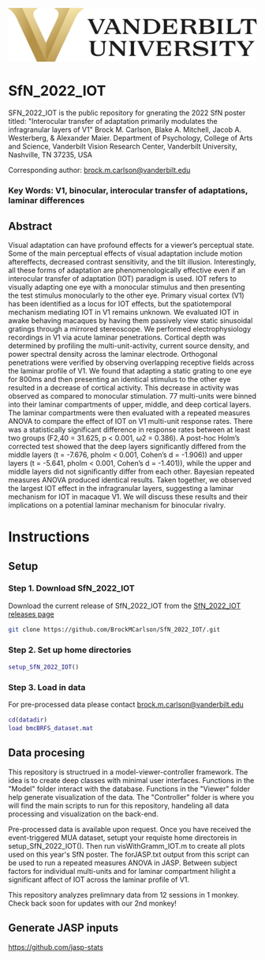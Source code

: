 ![Vanderbilt Logo](Dimensional_V_Black_Lockup.png)

# SfN_2022_IOT
SFN_2022_IOT is the public repository for gnerating the 2022 SfN poster titled:
"Interocular transfer of adaptation primarily modulates the infragranular layers of V1"
Brock M. Carlson, Blake A. Mitchell, Jacob A. Westerberg, & Alexander Maier.
Department of Psychology, College of Arts and Science, Vanderbilt Vision Research Center, 
Vanderbilt University, Nashville, TN 37235, USA

Corresponding author: brock.m.carlson@vanderbilt.edu

### Key Words: V1, binocular, interocular transfer of adaptations, laminar differences

## Abstract
Visual adaptation can have profound effects for a viewer’s perceptual state. Some of the main perceptual effects of visual adaptation include motion aftereffects, decreased contrast sensitivity, and the tilt illusion. Interestingly, all these forms of adaptation are phenomenologically effective even if an interocular transfer of adaptation (IOT) paradigm is used. IOT refers to visually adapting one eye with a monocular stimulus and then presenting the test stimulus monocularly to the other eye. Primary visual cortex (V1) has been identified as a locus for IOT effects, but the spatiotemporal mechanism mediating IOT in V1 remains unknown. We evaluated IOT in awake behaving macaques by having them passively view static sinusoidal gratings through a mirrored stereoscope. We performed electrophysiology recordings in V1 via acute laminar penetrations. Cortical depth was determined by profiling the multi-unit-activity, current source density, and power spectral density across the laminar electrode. Orthogonal penetrations were verified by observing overlapping receptive fields across the laminar profile of V1. We found that adapting a static grating to one eye for 800ms and then presenting an identical stimulus to the other eye resulted in a decrease of cortical activity. This decrease in activity was observed as compared to monocular stimulation. 77 multi-units were binned into their laminar compartments of upper, middle, and deep cortical layers. The laminar compartments were then evaluated with a repeated measures ANOVA to compare the effect of IOT on V1 multi-unit response rates. There was a statistically significant difference in response rates between at least two groups (F2,40 = 31.625, p < 0.001, ω2  = 0.386). A post-hoc Holm’s corrected test showed that the deep layers significantly differed from the middle layers (t = -7.676, pholm < 0.001, Cohen’s d = -1.906)) and upper layers (t = -5.641, pholm < 0.001, Cohen’s d = -1.401)), while the upper and middle layers did not significantly differ from each other. Bayesian repeated measures ANOVA produced identical results. Taken together, we observed the largest IOT effect in the infragranular layers, suggesting a laminar mechanism for IOT in macaque V1. We will discuss these results and their implications on a potential laminar mechanism for binocular rivalry.

# Instructions

## Setup
### Step 1. Download SfN_2022_IOT
Download the current release of SfN_2022_IOT from the [SfN_2022_IOT releases page](https://github.com/BrockMCarlson/SfN_2022_IOT/releases) 
```bash
git clone https://github.com/BrockMCarlson/SfN_2022_IOT/.git
```
### Step 2. Set up home directories
```matlab
setup_SfN_2022_IOT()
```
### Step 3. Load in data
For pre-processed data please contact brock.m.carlson@vanderbilt.edu
```matlab
cd(datadir)
load bmcBRFS_dataset.mat
```

## Data procesing
This repository is structrued in a model-viewer-controller framework. The idea is to create deep classes with minimal user interfaces. Functions in the "Model" folder interact with the database. Functions in the "Viewer" folder help generate visualization of the data. The "Controller" folder is where you will find the main scripts to run for this repository, handeling all data processing and visualization on the back-end.

Pre-processed data is available upon request. Once you have received the event-triggered MUA dataset, setupt your requiste home directoreis in setup_SfN_2022_IOT(). Then run visWithGramm_IOT.m to create all plots used on this year's SfN poster. The forJASP.txt output from this script can be used to run a repeated measures ANOVA in JASP. Between subject factors for individual multi-units and for laminar compartment hilight a significant affect of IOT across the laminar profile of V1.

This repository analyzes prelimnary data from 12 sessions in 1 monkey. Check back soon for updates with our 2nd monkey!

## Generate JASP inputs
https://github.com/jasp-stats
